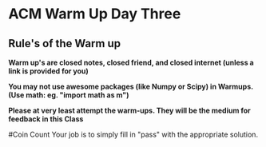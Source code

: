 # ACM Warm Up Day Three

## Rule's of the Warm up
**Warm up's are closed notes, closed friend, and closed internet (unless a link is provided for you)**

**You may not use awesome packages (like Numpy or Scipy) in Warmups. (Use math: eg. "import math as m")**

**Please at very least attempt the warm-ups. They will be the medium for feedback in this Class**


#Coin Count
Your job is to simply fill in "pass" with the appropriate solution.
